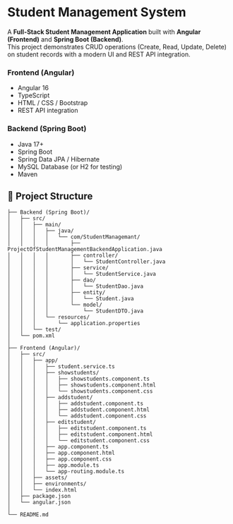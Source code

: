 # Student Management System

A **Full-Stack Student Management Application** built with **Angular (Frontend)** and **Spring Boot (Backend)**.  
This project demonstrates CRUD operations (Create, Read, Update, Delete) on student records with a modern UI and REST API integration.
### Frontend (Angular)
- Angular 16
- TypeScript
- HTML / CSS / Bootstrap
- REST API integration

### Backend (Spring Boot)
- Java 17+
- Spring Boot
- Spring Data JPA / Hibernate
- MySQL Database (or H2 for testing)
- Maven


## 📂 Project Structure
```Student-Management-System/
├── Backend (Spring Boot)/
│   ├── src/
│   │   ├── main/
│   │   │   ├── java/
│   │   │   │   └── com/StudentManagemant/
│   │   │   │       ├── ProjectOfStudentManagementBackendApplication.java
│   │   │   │       ├── controller/
│   │   │   │       │   └── StudentController.java
│   │   │   │       ├── service/
│   │   │   │       │   └── StudentService.java
│   │   │   │       ├── dao/
│   │   │   │       │   └── StudentDao.java
│   │   │   │       ├── entity/
│   │   │   │       │   └── Student.java
│   │   │   │       └── model/
│   │   │   │           └── StudentDTO.java
│   │   │   └── resources/
│   │   │       └── application.properties
│   │   └── test/
│   └── pom.xml
│
├── Frontend (Angular)/
│   ├── src/
│   │   ├── app/
│   │   │   ├── student.service.ts
│   │   │   ├── showstudents/
│   │   │   │   ├── showstudents.component.ts
│   │   │   │   ├── showstudents.component.html
│   │   │   │   └── showstudents.component.css
│   │   │   ├── addstudent/
│   │   │   │   ├── addstudent.component.ts
│   │   │   │   ├── addstudent.component.html
│   │   │   │   └── addstudent.component.css
│   │   │   ├── editstudent/
│   │   │   │   ├── editstudent.component.ts
│   │   │   │   ├── editstudent.component.html
│   │   │   │   └── editstudent.component.css
│   │   │   ├── app.component.ts
│   │   │   ├── app.component.html
│   │   │   ├── app.component.css
│   │   │   ├── app.module.ts
│   │   │   └── app-routing.module.ts
│   │   ├── assets/
│   │   ├── environments/
│   │   └── index.html
│   ├── package.json
│   └── angular.json
│
└── README.md
```          



